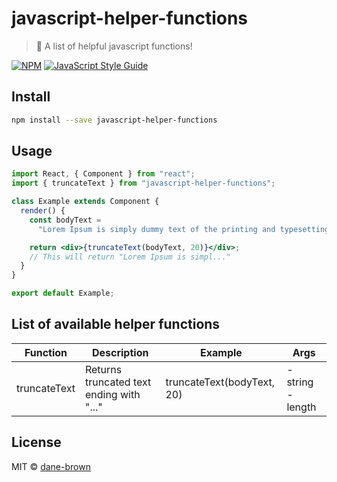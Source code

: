 # javascript-helper-functions

> 🐠 A list of helpful javascript functions!

[![NPM](https://img.shields.io/npm/v/javascript-helper-functions.svg)](https://www.npmjs.com/package/javascript-helper-functions) [![JavaScript Style Guide](https://img.shields.io/badge/code_style-standard-brightgreen.svg)](https://standardjs.com)

## Install

```bash
npm install --save javascript-helper-functions
```

## Usage

```jsx
import React, { Component } from "react";
import { truncateText } from "javascript-helper-functions";

class Example extends Component {
  render() {
    const bodyText =
      "Lorem Ipsum is simply dummy text of the printing and typesetting industry. Lorem Ipsum has been the industry's standard dummy text ever since the 1500s, when an unknown printer took a galley of type and scrambled it to make a type specimen book. It has survived not only five centuries, but also the leap into electronic typesetting.";

    return <div>{truncateText(bodyText, 20)}</div>;
    // This will return "Lorem Ipsum is simpl..."
  }
}

export default Example;
```

## List of available helper functions

| Function     | Description                              | Example                    | Args              |
| ------------ | ---------------------------------------- | -------------------------- | ----------------- |
| truncateText | Returns truncated text ending with "..." | truncateText(bodyText, 20) | - string - length |

## License

MIT © [dane-brown](https://github.com/dane-brown)
